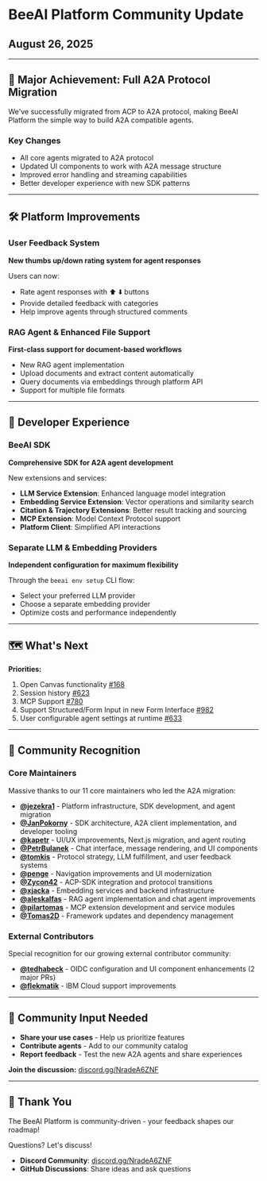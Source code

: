 # BeeAI Platform Community Update

## August 26, 2025

---

## 🚀 Major Achievement: Full A2A Protocol Migration

We've successfully migrated from ACP to A2A protocol, making BeeAI Platform the simple way to build A2A compatible agents.

### Key Changes

- All core agents migrated to A2A protocol
- Updated UI components to work with A2A message structure
- Improved error handling and streaming capabilities
- Better developer experience with new SDK patterns

---

## 🛠️ Platform Improvements

### User Feedback System
**New thumbs up/down rating system for agent responses**

Users can now:
- Rate agent responses with ⬆️ ⬇️ buttons
- Provide detailed feedback with categories
- Help improve agents through structured comments

### RAG Agent & Enhanced File Support
**First-class support for document-based workflows**

- New RAG agent implementation
- Upload documents and extract content automatically
- Query documents via embeddings through platform API
- Support for multiple file formats

---

## 🔧 Developer Experience

### BeeAI SDK
**Comprehensive SDK for A2A agent development**

New extensions and services:
- **LLM Service Extension**: Enhanced language model integration
- **Embedding Service Extension**: Vector operations and similarity search
- **Citation & Trajectory Extensions**: Better result tracking and sourcing
- **MCP Extension**: Model Context Protocol support
- **Platform Client**: Simplified API interactions

### Separate LLM & Embedding Providers
**Independent configuration for maximum flexibility**

Through the `beeai env setup` CLI flow:
- Select your preferred LLM provider
- Choose a separate embedding provider
- Optimize costs and performance independently

---

## 🗺️ What's Next

**Priorities:**
1. Open Canvas functionality [#168](https://github.com/i-am-bee/beeai-platform/issues/168)
2. Session history [#623](https://github.com/i-am-bee/beeai-platform/issues/623)
3. MCP Support [#780](https://github.com/i-am-bee/beeai-platform/issues/780)
4. Support Structured/Form Input in new Form Interface [#982](https://github.com/i-am-bee/beeai-platform/issues/982)
5. User configurable agent settings at runtime [#633](https://github.com/i-am-bee/beeai-platform/issues/633)

---

## 🙏 Community Recognition

### Core Maintainers
Massive thanks to our 11 core maintainers who led the A2A migration:
- **[@jezekra1](https://github.com/jezekra1)** - Platform infrastructure, SDK development, and agent migration
- **[@JanPokorny](https://github.com/JanPokorny)** - SDK architecture, A2A client implementation, and developer tooling
- **[@kapetr](https://github.com/kapetr)** - UI/UX improvements, Next.js migration, and agent routing
- **[@PetrBulanek](https://github.com/PetrBulanek)** - Chat interface, message rendering, and UI components
- **[@tomkis](https://github.com/tomkis)** - Protocol strategy, LLM fulfillment, and user feedback systems
- **[@penge](https://github.com/penge)** - Navigation improvements and UI modernization
- **[@Zycon42](https://github.com/Zycon42)** - ACP-SDK integration and protocol transitions
- **[@xjacka](https://github.com/xjacka)** - Embedding services and backend infrastructure
- **[@aleskalfas](https://github.com/aleskalfas)** - RAG agent implementation and chat agent improvements
- **[@pilartomas](https://github.com/pilartomas)** - MCP extension development and service modules
- **[@Tomas2D](https://github.com/Tomas2D)** - Framework updates and dependency management

### External Contributors
Special recognition for our growing external contributor community:
- **[@tedhabeck](https://github.com/tedhabeck)** - OIDC configuration and UI component enhancements (2 major PRs)
- **[@flekmatik](https://github.com/flekmatik)** - IBM Cloud support improvements

---

## 💬 Community Input Needed

- **Share your use cases** - Help us prioritize features
- **Contribute agents** - Add to our community catalog
- **Report feedback** - Test the new A2A agents and share experiences

**Join the discussion:** [discord.gg/NradeA6ZNF](https://discord.gg/NradeA6ZNF)

---

## 🙏 Thank You

The BeeAI Platform is community-driven - your feedback shapes our roadmap!

Questions? Let's discuss!
- **Discord Community**: [discord.gg/NradeA6ZNF](https://discord.gg/NradeA6ZNF)
- **GitHub Discussions**: Share ideas and ask questions

